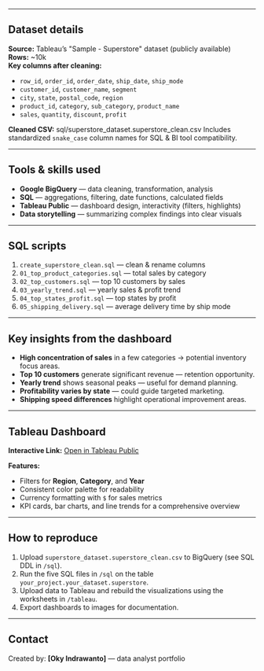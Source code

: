 
---

## Dataset details

**Source:** Tableau’s "Sample - Superstore" dataset (publicly available)  
**Rows:** ~10k  
**Key columns after cleaning:**
- `row_id`, `order_id`, `order_date`, `ship_date`, `ship_mode`
- `customer_id`, `customer_name`, `segment`
- `city`, `state`, `postal_code`, `region`
- `product_id`, `category`, `sub_category`, `product_name`
- `sales`, `quantity`, `discount`, `profit`

**Cleaned CSV:** sql/superstore_dataset.superstore_clean.csv
Includes standardized `snake_case` column names for SQL & BI tool compatibility.

---

## Tools & skills used
- **Google BigQuery** — data cleaning, transformation, analysis
- **SQL** — aggregations, filtering, date functions, calculated fields
- **Tableau Public** — dashboard design, interactivity (filters, highlights)
- **Data storytelling** — summarizing complex findings into clear visuals

---

## SQL scripts
1. `create_superstore_clean.sql` — clean & rename columns  
2. `01_top_product_categories.sql` — total sales by category  
3. `02_top_customers.sql` — top 10 customers by sales  
4. `03_yearly_trend.sql` — yearly sales & profit trend  
5. `04_top_states_profit.sql` — top states by profit  
6. `05_shipping_delivery.sql` — average delivery time by ship mode

---

## Key insights from the dashboard
- **High concentration of sales** in a few categories → potential inventory focus areas.
- **Top 10 customers** generate significant revenue — retention opportunity.
- **Yearly trend** shows seasonal peaks — useful for demand planning.
- **Profitability varies by state** — could guide targeted marketing.
- **Shipping speed differences** highlight operational improvement areas.

---

## Tableau Dashboard
**Interactive Link:** [Open in Tableau Public](https://public.tableau.com/shared/NPN8XRTGB?:display_count=n&:origin=viz_share_link)  

**Features:**
- Filters for **Region**, **Category**, and **Year**
- Consistent color palette for readability
- Currency formatting with `$` for sales metrics
- KPI cards, bar charts, and line trends for a comprehensive overview

---

## How to reproduce
1. Upload `superstore_dataset.superstore_clean.csv` to BigQuery (see SQL DDL in `/sql`).
2. Run the five SQL files in `/sql` on the table `your_project.your_dataset.superstore`.
3. Upload data to Tableau and rebuild the visualizations using the worksheets in `/tableau`.
4. Export dashboards to images for documentation.


---

## Contact
Created by: **[Oky Indrawanto]** — data analyst portfolio  

